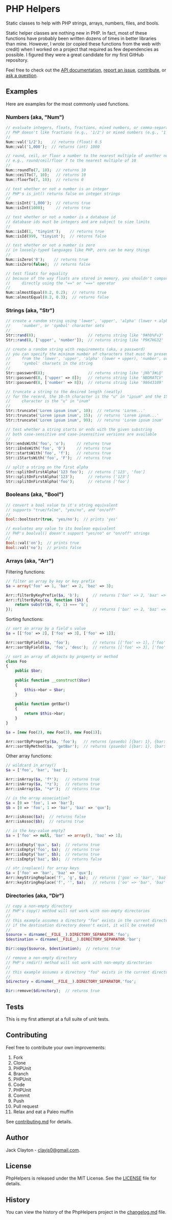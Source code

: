 # PHP Helpers
Static classes to help with PHP strings, arrays, numbers, files, and bools.

Static helper classes are nothing new in PHP. In fact, most of these functions have probably been written dozens of times in better libraries than mine. However, I wrote (or copied these functions from the web with credit) when I worked on a project that required as few dependencies as possible. I figured they were a great candidate for my first GitHub repository.

Feel free to check out the [API documentation](https://jstewmc.github.io/php-helpers), [report an issue](https://github.com/jstewmc/php-helpers/issues), [contribute](https://github.com/jstewmc/php-helpers/blob/master/contributing.md), or [ask a question](mailto:clayjs0@gmail.com). 

## Examples
Here are examples for the most commonly used functions.

### Numbers (aka, "Num")
```php
// evaluate integers, floats, fractions, mixed numbers, or comma-separated values
// PHP doesn't like fractions (e.g., '1/2') or mixed numbers (e.g., '1 1/2')
//
Num::val('1/2');    // returns (float) 0.5
Num::val('1,000');  // returns (int) 1000

// round, ceil, or floor a number to the nearest multiple of another number
// e.g., round/ceil/floor 7 to the nearest multiple of 10
//
Num::roundTo(7, 10);  // returns 10
Num::ceilTo(7, 10);   // returns 10
Num::floorTo(7, 10);  // returns 0

// test whether or not a number is an integer
// PHP's is_int() returns false on integer strings
//
Num::isInt('1,000');  // returns true
Num::isInt(1000);     // returns true

// test whether or not a number is a database id
// database ids must be integers and are subject to size limits
//
Num::isId(1, 'tinyint');    // returns true
Num::isId(999, 'tinyint');  // returns false

// test whether or not a number is zero
// in loosely-typed languages like PHP, zero can be many things
//
Num::isZero('0');    // returns true
Num::isZero(false);  // returns false

// test floats for equality
// because of the way floats are stored in memory, you shouldn't compare them
//     directly using the "==" or "===" operator
//
Num::almostEqual(0.2, 0.2);  // returns true
Num::almostEqual(0.2, 0.3);  // returns false
```

### Strings (aka, "Str")
``` php
// create a random string using 'lower', 'upper', 'alpha' (lower + alpha), 
//     'number', or 'symbol' character sets
//
Str::rand(8);                       // returns string like '9#hb%Fv3'
Str::rand(8, ['upper', 'number']);  // returns string like 'P9K7HG32'

// create a random string with requirements (aka, a password)
// you can specify the minimum number of characters that must be present
//     from the 'lower', 'upper', 'alpha' (lower + upper), 'number', or
//     'symbol' charsets in the string
//
Str::password(8);                   // returns string like 'jNb^3#L@'
Str::password(8, ['upper' => 8]);   // returns string like 'NBDRATCV'
Str::password(8, ['number' => 8]);  // returns string like '98643109'

// truncate a string to the desired length (neatly)
// for the record, the 10-th character is the "u" in "ipsum" and the 15-th 
//     character is the "u" in "inum"
//
Str::truncate('Lorem ipsum inum', 10);  // returns 'Lorem...'
Str::truncate('Lorem ipsum inum', 15);  // returns 'Lorem ipsum...'
Str::truncate('Lorem ipsum inum', 99);  // returns 'Lorem ipsum inum'

// test whether a string starts or ends with the given substring
// both case-sensitive and case-insensitive versions are available
//
Str::endsWith('foo', 'o');     // returns true
Str::iEndsWith('foo', 'O')     // returns true
Str::startsWith('foo', 'f');   // returns true
Str::iStartsWith('foo', 'F');  // returns true

// split a string on the first alpha
Str::splitOnFirstAlpha('123 foo');  // returns ['123', 'foo']
Str::splitOnFirstAlpha('123');      // returns ['123']
Str::splitOnFirstAlpha('foo');      // returns ['foo']
```

### Booleans (aka, "Bool")
``` php
// convert a bool value to it's string equivalent
// supports "true/false", "yes/no", and "on/off" 
//
Bool::booltostr(true, 'yes/no');  // prints 'yes'

// evaluates any value to its boolean equivalent
// PHP's boolval() doesn't support "yes/no" or "on/off" strings
//
Bool::val('on');  // prints true
Bool::val('no');  // prints false
```

### Arrays (aka, "Arr")

Filtering functions:

```php
// filter an array by key or key prefix
$a = array('foo' => 1, 'bar' => 2, 'baz' => 3);

Arr::filterByKeyPrefix($a, 'b');      // returns ['bar' => 2, 'baz' => 2]
Arr::filterByKey($a, function ($k) { 
	return substr($k, 0, 1) === 'b';  
});                                   // returns ['bar' => 2, 'baz' => 2]
```

Sorting functions:

```php
// sort an array by a field's value
$a = [['foo' => 2], ['foo' => 3], ['foo' => 1]];

Arr::sortByField($a, 'foo');          // returns [['foo' => 1], ['foo' => 2], ['foo' => 3]]
Arr::sortByField($a, 'foo', 'desc');  // returns [['foo' => 3], ['foo' => 2], ['foo' => 1]]
```

```php
// sort an array of objects by property or method
class Foo
{
	public $bar;
	
	public function __construct($bar) 
	{
		$this->bar = $bar;
	}
	
	public function getBar()
	{
		return $this->bar;
	}
}

$a = [new Foo(2), new Foo(3), new Foo(1)];

Arr::sortByProperty($a, 'foo');   // returns (psuedo) [{bar: 1}, {bar: 2}, {bar: 3}]
Arr::sortByMethod($a, 'getBar');  // returns (psuedo) [{bar: 1}, {bar: 2}, {bar: 3}]
```

Other array functions:

```php
// wildcard in_array()
$a = ['foo', 'bar', 'baz'];

Arr::inArray($a, 'f*');   // returns true
Arr::inArray($a, '*z');   // returns true
Arr::inArray($a, '*a*');  // returns true
```

```php
// is the array associative?
$a = [0 => 'foo', 1 => 'bar']; 
$b = [0 => 'foo', 1 => 'bar', 'baz' => 'qux'];

Arr::isAssoc($a);  // returns false
Arr::isAssoc($b);  // returns true
```

```php
// is the key-value empty?
$a = ['foo' => null, 'bar' => array(), 'baz' => 1];

Arr::isEmpty('qux', $a);  // returns true
Arr::isEmpty('foo', $a);  // returns true
Arr::isEmpty('bar', $b);  // returns true
Arr::isEmpty('baz', $b);  // returns false
```

```php
// str_ireplace() for array keys
$a = ['foo' => 'bar', 'baz' => 'qux'];
Arr::keyStringReplace('f', 'g', $a);  // returns ['goo' => 'bar', 'baz' => 'qux'];
Arr::keyStringReplace('f', '', $a);   // returns ['oo' => 'bar', 'baz' => 'qux'];
```

### Directories (aka, "Dir")

```php
// copy a non-empty directory
// PHP's copy() method will not work with non-empty directories
//
// this example assumes a directory "foo" exists in the current directory
// if the destination directory doesn't exist, it will be created
//
$source = dirname(__FILE__).DIRECTORY_SEPARATOR.'foo';
$destination = dirname(__FILE__).DIRECTORY_SEPARATOR.'bar';

Dir::copy($source, $destination);  // returns true
```

```php
// remove a non-empty directory
// PHP's rmdir() method will not work with non-empty directories
//
// this example assumes a directory "foo" exists in the current directory
//
$directory = dirname(__FILE__).DIRECTORY_SEPARATOR.'foo';

Dir::remove($directory);  // returns true
```

## Tests

This is my first attempt at a full suite of unit tests. 

## Contributing

Feel free to contribute your own improvements:

1. Fork
2. Clone
3. PHPUnit
4. Branch
5. PHPUnit
6. Code
7. PHPUnit
8. Commit
9. Push
10. Pull request
11. Relax and eat a Paleo muffin

See [contributing.md](https://github.com/jstewmc/php-helpers/blob/master/contributing.md) for details.

## Author

Jack Clayton - [clayjs0@gmail.com](mailto:clayjs0@gmail.com).

## License

PhpHelpers is released under the MIT License. See the [LICENSE](https://github.com/jstewmc/php-helpers/blob/master/LICENSE) file for details.

## History

You can view the history of the PhpHelpers project in the [changelog.md](https://github.com/jstewmc/php-helpers/blob/master/changelog.md) file.
